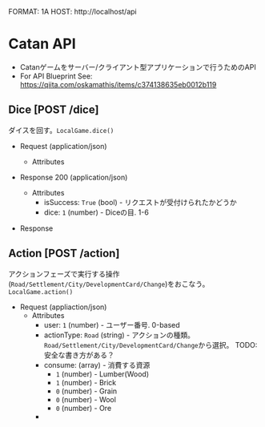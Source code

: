 FORMAT: 1A
HOST: http://localhost/api

# Catan API
- Catanゲームをサーバー/クライアント型アプリケーションで行うためのAPI
- For API Blueprint See: https://qiita.com/oskamathis/items/c374138635eb0012b119

## Dice [POST /dice]
ダイスを回す。`LocalGame.dice()`

+ Request (application/json)
    + Attributes

+ Response 200 (application/json)
    + Attributes
        + isSuccess: `True` (bool) - リクエストが受付けられたかどうか
        + dice: `1` (number) - Diceの目. 1-6
+ Response 

## Action [POST /action]
アクションフェーズで実行する操作(`Road/Settlement/City/DevelopmentCard/Change`)をおこなう。`LocalGame.action()`

+ Request (appliaction/json)
  + Attributes
    + user: `1` (number) - ユーザー番号. 0-based
    + actionType: `Road` (string) - アクションの種類。`Road/Settlement/City/DevelopmentCard/Change`から選択。 TODO: 安全な書き方がある？
    + consume: (array) - 消費する資源
      + `1` (number) - Lumber(Wood)
      + `1` (number) - Brick
      + `0` (number) - Grain
      + `0` (number) - Wool
      + `0` (number) - Ore
    + 